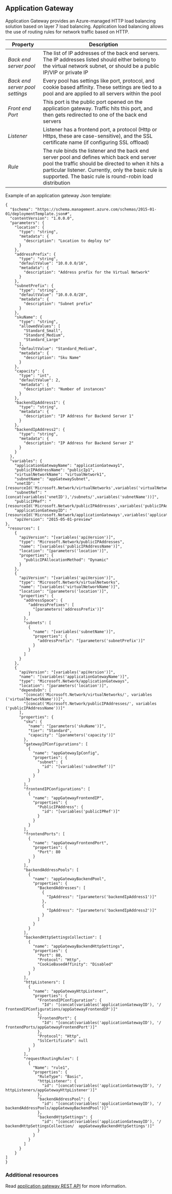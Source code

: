## Application Gateway

Application Gateway provides an Azure-managed HTTP load balancing solution based on layer 7 load balancing. Application load balancing allows the use of routing rules for network traffic based on HTTP. 

| Property | Description | 
|---|---|
|*Back end server pool* |The list of IP addresses of the back end servers. The IP addresses listed should either belong to the virtual network subnet, or should be a public IP/VIP or private IP | 
| *Back end server pool settings*|  Every pool has settings like port, protocol, and cookie based affinity. These settings are tied to a pool and are applied to all servers within the pool |
| *Front end Port* | This port is the public port opened on the application gateway. Traffic hits this port, and then gets redirected to one of the back end servers| 
| *Listener*| Listener has a frontend port, a protocol (Http or Https, these are case-sensitive), and the SSL certificate name (if configuring SSL offload) |  
| *Rule* | The rule binds the listener and the back end server pool and defines which back end server pool the traffic should be directed to when it hits a particular listener. Currently, only the basic rule is supported. The basic rule is round-robin load distribution |

Example of an application gateway Json template:

	{
	  "$schema": "https://schema.management.azure.com/schemas/2015-01-01/deploymentTemplate.json#",
	  "contentVersion": "1.0.0.0",
	  "parameters": {
	    "location": {
	      "type": "string",
	      "metadata": {
	        "description": "Location to deploy to"
	      }
	    },
	    "addressPrefix": {
	      "type": "string",
	      "defaultValue": "10.0.0.0/16",
	      "metadata": {
	        "description": "Address prefix for the Virtual Network"
	      }
	    },
	    "subnetPrefix": {
	      "type": "string",
	      "defaultValue": "10.0.0.0/28",
	      "metadata": {
	        "description": "Subnet prefix"
	      }
	    },
	    "skuName": {
	      "type": "string",
	      "allowedValues": [
	        "Standard_Small",
	        "Standard_Medium",
	        "Standard_Large"
	      ],
	      "defaultValue": "Standard_Medium",
	      "metadata": {
	        "description": "Sku Name"
	      }
	    },
	    "capacity": {
	      "type": "int",
	      "defaultValue": 2,
	      "metadata": {
	        "description": "Number of instances"
	      }
	    },
	    "backendIpAddress1": {
	      "type": "string",
	      "metadata": {
	        "description": "IP Address for Backend Server 1"
	      }
	    },
	    "backendIpAddress2": {
	      "type": "string",
	      "metadata": {
	        "description": "IP Address for Backend Server 2"
	      }
	    }
	  },
	  "variables": {
	    "applicationGatewayName": "applicationGateway1",
	    "publicIPAddressName": "publicIp1",
	    "virtualNetworkName": "virtualNetwork1",
	    "subnetName": "appGatewaySubnet",
	    "vnetID": "[resourceId('Microsoft.Network/virtualNetworks',variables('virtualNetworkName'))]",
    	"subnetRef": "[concat(variables('vnetID'),'/subnets/',variables('subnetName'))]",
    	"publicIPRef": "[resourceId('Microsoft.Network/publicIPAddresses',variables('publicIPAddressName'))]",
    	"applicationGatewayID": "[resourceId('Microsoft.Network/applicationGateways',variables('applicationGatewayName'))]",
		"apiVersion": "2015-05-01-preview"
  	},
 	 "resources": [
    	{
    	  "apiVersion": "[variables('apiVersion')]",
    	  "type": "Microsoft.Network/publicIPAddresses",
    	  "name": "[variables('publicIPAddressName')]",
    	  "location": "[parameters('location')]",
    	  "properties": {
    	    "publicIPAllocationMethod": "Dynamic"
    	  }
    	},
    	{
    	  "apiVersion": "[variables('apiVersion')]",
    	  "type": "Microsoft.Network/virtualNetworks",
    	  "name": "[variables('virtualNetworkName')]",
    	  "location": "[parameters('location')]",
    	  "properties": {
    	    "addressSpace": {
    	      "addressPrefixes": [
    	        "[parameters('addressPrefix')]"
    	      ]
    	    },
    	    "subnets": [
    	      {
    	        "name": "[variables('subnetName')]",
    	        "properties": {
    	          "addressPrefix": "[parameters('subnetPrefix')]"
    	        }
    	      }
    	    ]
    	  }
    	},
    	{
    	  "apiVersion": "[variables('apiVersion')]",
    	  "name": "[variables('applicationGatewayName')]",
    	  "type": "Microsoft.Network/applicationGateways",
    	  "location": "[parameters('location')]",
    	  "dependsOn": [
    	    "[concat('Microsoft.Network/virtualNetworks/', variables	('virtualNetworkName'))]",
    	    "[concat('Microsoft.Network/publicIPAddresses/', variables	('publicIPAddressName'))]"
    	  ],
    	  "properties": {
    	    "sku": {
    	      "name": "[parameters('skuName')]",
    	      "tier": "Standard",
    	      "capacity": "[parameters('capacity')]"
    	    },
    	    "gatewayIPConfigurations": [
    	      {
    	        "name": "appGatewayIpConfig",
    	        "properties": {
    	          "subnet": {
    	            "id": "[variables('subnetRef')]"
    	          }
    	        }
    	      }
    	    ],
    	    "frontendIPConfigurations": [
    	      {
    	        "name": "appGatewayFrontendIP",
    	        "properties": {
    	          "PublicIPAddress": {
    	            "id": "[variables('publicIPRef')]"
    	          }
    	        }
    	      }
    	    ],
    	    "frontendPorts": [
    	      {
    	        "name": "appGatewayFrontendPort",
    	        "properties": {
    	          "Port": 80
    	        }
    	      }
    	    ],
    	    "backendAddressPools": [
    	      {
    	        "name": "appGatewayBackendPool",
    	        "properties": {
    	          "BackendAddresses": [
    	            {
    	              "IpAddress": "[parameters('backendIpAddress1')]"
    	            },
    	            {
    	              "IpAddress": "[parameters('backendIpAddress2')]"
    	            }
    	          ]
    	        }
    	      }
    	    ],
    	    "backendHttpSettingsCollection": [
    	      {
    	        "name": "appGatewayBackendHttpSettings",
    	        "properties": {
    	          "Port": 80,
    	          "Protocol": "Http",
    	          "CookieBasedAffinity": "Disabled"
    	        }
    	      }
    	    ],
    	    "httpListeners": [
    	      {
    	        "name": "appGatewayHttpListener",
    	        "properties": {
    	          "FrontendIPConfiguration": {
    	            "Id": "[concat(variables('applicationGatewayID'), '/	frontendIPConfigurations/appGatewayFrontendIP')]"
    	          },
    	          "FrontendPort": {
    	            "Id": "[concat(variables('applicationGatewayID'), '/	frontendPorts/appGatewayFrontendPort')]"
    	          },
    	          "Protocol": "Http",
    	          "SslCertificate": null
    	        }
    	      }
    	    ],
    	    "requestRoutingRules": [
    	      {
    	        "Name": "rule1",
    	        "properties": {
    	          "RuleType": "Basic",
    	          "httpListener": {
    	            "id": "[concat(variables('applicationGatewayID'), '/	httpListeners/appGatewayHttpListener')]"
    	          },
    	          "backendAddressPool": {
    	            "id": "[concat(variables('applicationGatewayID'), '/	backendAddressPools/appGatewayBackendPool')]"
    	          },
    	          "backendHttpSettings": {
    	            "id": "[concat(variables('applicationGatewayID'), '/	backendHttpSettingsCollection/	appGatewayBackendHttpSettings')]"
    	          }
    	        }
    	      }
    	    ]
    	  }
    	}
  	]	
	}

### Additional resources

Read [ application gateway REST API](https://msdn.microsoft.com/library/azure/mt299388.aspx) for more information.
